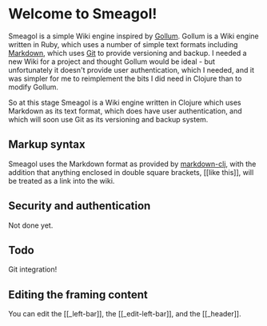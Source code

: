 # Welcome to Smeagol!

Smeagol is a simple Wiki engine inspired by [Gollum](https://github.com/gollum/gollum/wiki). Gollum is a Wiki engine written in Ruby, which uses a number of simple text formats including [Markdown](http://daringfireball.net/projects/markdown/), which uses [Git](http://git-scm.com/) to provide versioning and backup. I needed a new Wiki for a project and thought Gollum would be ideal - but unfortunately it doesn't provide user authentication, which I needed, and it was simpler for me to reimplement the bits I did need in Clojure than to modify Gollum.

So at this stage Smeagol is a Wiki engine written in Clojure which uses Markdown as its text format, which does have user authentication, and which will soon use Git as its versioning and backup system.

## Markup syntax

Smeagol uses the Markdown format as provided by [markdown-clj](https://github.com/yogthos/markdown-clj), with the addition that anything enclosed in double square brackets, \[\[like this\]\], will be treated as a link into the wiki.

## Security and authentication

Not done yet.

## Todo

Git integration!

## Editing the framing content

You can edit the [[\_left-bar]], the [[\_edit-left-bar]], and the [[\_header]].
